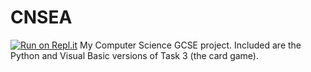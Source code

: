 # CNSEA
[![Run on Repl.it](https://repl.it/badge/github/DoctorDalek1963/CNSEA)](https://repl.it/github/DoctorDalek1963/CNSEA)
My Computer Science GCSE project. Included are the Python and Visual Basic versions of Task 3 (the card game).
